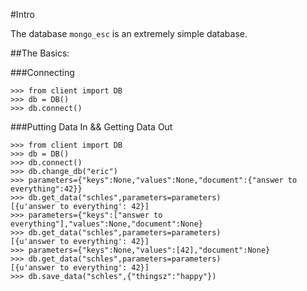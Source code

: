 #Intro

The database `mongo_esc` is an extremely simple database.

##The Basics:

###Connecting

```
>>> from client import DB
>>> db = DB()
>>> db.connect()
```

###Putting Data In && Getting Data Out

```
>>> from client import DB
>>> db = DB()
>>> db.connect()
>>> db.change_db("eric")
>>> parameters={"keys":None,"values":None,"document":{"answer to everything":42}}
>>> db.get_data("schles",parameters=parameters)
[{u'answer to everything': 42}]
>>> parameters={"keys":["answer to everything"],"values":None,"document":None}
>>> db.get_data("schles",parameters=parameters)
[{u'answer to everything': 42}]
>>> parameters={"keys":None,"values":[42],"document":None}
>>> db.get_data("schles",parameters=parameters)
[{u'answer to everything': 42}]
>>> db.save_data("schles",{"thingsz":"happy"})
```




